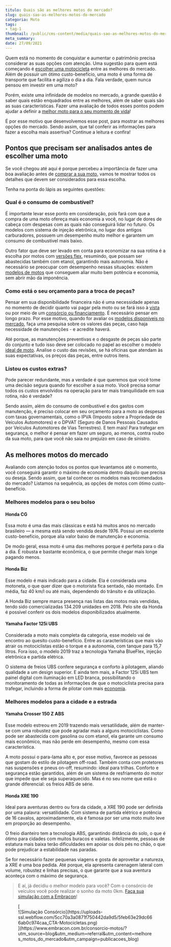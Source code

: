 ```yaml
---
titulo: Quais são as melhores motos do mercado?
slug: quais-sao-as-melhores-motos-do-mercado
categoria: Moto
tags:
- tag-1
thumbnail: /public/cms-content/media/quais-sao-as-melhores-motos-do-mercado.jpg
meta_summary: 
date: 27/09/2021
---
```

Quem está no momento de conquistar e aumentar o patrimônio precisa considerar as suas opções com atenção. Uma sugestão para quem está começando é [escolher uma motocicleta](https://www.embracon.com.br/blog/guia-completo-de-como-comprar-uma-moto-com-consorcio) entre as melhores do mercado. Além de possuir um ótimo custo-benefício, uma moto é uma forma de transporte que facilita e agiliza o dia a dia. Fala verdade, quem nunca pensou em investir em uma moto?

Porém, existe uma infinidade de modelos no mercado, a grande questão é saber quais estão enquadrados entre as melhores, além de saber quais são as suas características. Fazer uma avaliação de todos esses pontos podem ajudar a definir a [melhor moto para o seu momento de vida](https://www.embracon.com.br/blog/confira-5-vantagens-de-ter-uma-moto)!

É por esse motivo que desenvolvemos esse post, para mostrar as melhores opções do mercado. Sendo assim, que tal conferir as informações para fazer a escolha mais assertiva? Continue a leitura e confira!

Pontos que precisam ser analisados antes de escolher uma moto 
--------------------------------------------------------------

Se você chegou até aqui é porque percebeu a importância de fazer uma boa avaliação antes de [comprar a sua moto](https://www.embracon.com.br/blog/carro-ou-moto-qual-e-melhor-para-voce), vamos te mostrar todos os detalhes que devem ser considerados para essa escolha.

Tenha na ponta do lápis as seguintes questões:

### Qual é o consumo de combustível? 

É importante levar esse ponto em consideração, pois fará com que a compra de uma moto ofereça mais economia a você, no lugar de dores de cabeça com despesas com as quais não conseguirá lidar no futuro. Os modelos com sistema de injeção eletrônica, no lugar dos antigos carburadores, possuem um desempenho muito melhor e garantem um consumo de combustível mais baixo.

Outro fator que deve ser levado em conta para economizar na sua rotina é a escolha por motos com [versões flex](https://www.embracon.com.br/blog/como-funcionam-os-carros-flex-e-quais-sao-as-suas-vantagens), resumindo, que possam ser abastecidas também com etanol, garantindo mais autonomia. Não é necessário se preocupar com desempenho nessas situações: existem [modelos de motos](https://www.embracon.com.br/blog/consorcio-de-moto-bons-motivos-para-fazer-esse-investimento) que conseguem aliar muito bem potência e economia, sem abrir mão da imponência.

### Como está o seu orçamento para a troca de peças? 

Pensar em sua disponibilidade financeira não é uma necessidade apenas no momento de decidir quanto vai pagar pela moto ou se fará isso à [vista](https://www.embracon.com.br/blog/saiba-quais-sao-os-pontos-positivos-e-negativos-de-pagar-a-vista-e-parcelado) ou por meio de um [consórcio ou financiamento](https://www.embracon.com.br/blog/financiamento-ou-consorcio-o-que-e-melhor-na-compra-de-um-imovel). É necessário pensar em longo prazo. Por esse motivo, quando for avaliar os [modelos disponíveis no mercado](https://www.embracon.com.br/blog/motos-confira-os-modelos-mais-novos-do-mercado), faça uma pesquisa sobre os valores das peças, caso haja necessidade de manutenções - e acredite haverá.

Até porque, as manutenções preventivas e o desgaste de peças são parte do conjunto e tudo isso deve ser colocado no papel ao escolher o modelo [ideal de moto](https://www.embracon.com.br/blog/5-vantagens-consorcio-de-moto). Analise o custo das revisões, se há oficinas que atendam às suas expectativas, os preços das peças, entre outros itens.

### Listou os custos extras? 

Pode parecer redundante, mas a verdade é que queremos que você tome uma decisão segura quando for escolher a sua moto. Você precisa somar todos os custos envolvidos na operação para ter mais tranquilidade em sua rotina, não é verdade?

Sendo assim, além do consumo de combustível e dos gastos com manutenção, é preciso colocar em seu orçamento para a moto as despesas com taxas governamentais, como o IPVA (Imposto sobre a Propriedade de Veículos Automotores) e o DPVAT (Seguro de Danos Pessoais Causados por Veículos Automotores de Vias Terrestres). E tem mais! Para trafegar em segurança, o melhor é pensar em fazer um seguro, ao menos, contra roubo da sua moto, para que você não saia no prejuízo em caso de sinistro.

As melhores motos do mercado 
-----------------------------

Avaliando com atenção todos os pontos que levantamos até o momento, você conseguirá garantir o máximo de economia dentro daquilo que precisa ou deseja. Sendo assim, que tal conhecer os modelos mais recomendados do mercado? Listamos na sequência, as opções de motos com ótimo custo-benefício.

### Melhores modelos para o seu bolso 

#### Honda CG 

Essa moto é uma das mais clássicas e está há muitos anos no mercado brasileiro — a mesma está sendo vendida desde 1976. Possui um excelente custo-benefício, porque alia valor baixo de manutenção e economia.

De modo geral, essa moto é uma das melhores porque é perfeita para o dia a dia. É robusta e bastante econômica, o que permite chegar mais longe pagando menos.

#### Honda Biz 

Esse modelo é mais indicado para a cidade. Ela é considerada uma motoneta, o que quer dizer que o motorista fica sentado, não montado. Em média, faz 40 km/l ou até mais, dependendo do trânsito e da utilização.

A Honda Biz sempre marca presença nas listas das motos mais vendidas, tendo sido comercializadas 134.209 unidades em 2018. Pelo site da Honda é possível conferir os dois modelos disponibilizados atualmente.

#### Yamaha Factor 125i UBS 

Considerada a moto mais completa da categoria, esse modelo vai de encontro ao quesito custo-benefício. Entre as características que mais vão atrair os motociclistas estão o torque e a autonomia, com tanque para 15,7 litros. Fora isso, o modelo 2019 traz a tecnologia Yamaha BlueFlex, injeção eletrônica e partida elétrica.

O sistema de freios UBS confere segurança e conforto à pilotagem, aliando qualidade a um design superior. E ainda tem mais, a Factor 125i UBS tem painel digital com iluminação em LED branca, possibilitando o monitoramento de todas as informações de que o motociclista precisa para trafegar, incluindo a forma de pilotar com mais [economia](https://www.embracon.com.br/blog/afinal-quais-sao-os-carros-mais-economicos-do-mercado).

### Melhores modelos para a cidade e a estrada 

#### Yamaha Crosser 150 Z ABS 

Esse modelo estreou em 2019 trazendo mais versatilidade, além de manter-se com uma robustez que pode agradar mais a alguns motociclistas. Como pode ser abastecida com gasolina ou com etanol, ela garante um consumo mais econômico, mas não perde em desempenho, mesmo com essa característica.

A moto possui o para-lama alto e, por esse motivo, favorece as pessoas que gostam do estilo de pilotagem off-road. Também conta com protetores nas suspensões e pneus on-off, resumindo: ideal para trilhas. Conforto e segurança estão garantidos, além de um sistema de resfriamento do motor que impede que ele seja superaquecido. Mas é no seu nome que está o grande diferencial: os freios ABS de série.

#### Honda XRE 190 

Ideal para aventuras dentro ou fora da cidade, a XRE 190 pode ser definida por uma palavra: versatilidade. Com sistema de partida elétrico e potência de 16 cavalos, aproximadamente, ela é famosa por ser uma moto muito leve em proporção ao desempenho.

O freio dianteiro tem a tecnologia ABS, garantindo distância do solo, o que é ótimo para cidades com muitos buracos e valetas. Infelizmente, pessoas de estatura mais baixa terão dificuldades em apoiar os dois pés no chão, o que pode prejudicar a estabilidade nas paradas.

Se for necessário fazer pequenas viagens e gosta de aproveitar a natureza, a XRE é uma boa pedida. Até porque, ela apresenta carenagem lateral com volume, robustez e linhas precisas, o que garante que a sua aventura aconteça com o máximo de segurança.

> E aí, já decidiu o melhor modelo para você? Com o consórcio de veículos você pode realizar o sonho da moto 0km. [Faça sua simulação com a Embracon](https://www.embracon.com.br/consorcio-motos/?utm_source=blog&utm_medium=referral&utm_content=melhores_motos_do_mercado&utm_campaign=publicacoes_blog)!

<figure class="w-richtext-figure-type-image w-richtext-align-center">[<div>![Simulação Consórcio](https://uploads-ssl.webflow.com/5cc70a3a0871f750442da9d5/5feb63e29dc666ab0c974caa_CTA-Motocicletas.png)</div>](https://www.embracon.com.br/consorcio-motos/?utm_source=blog&utm_medium=referral&utm_content=melhores_motos_do_mercado&utm_campaign=publicacoes_blog)</figure>

